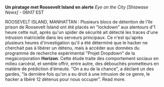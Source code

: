 ﻿**Un piratage met Roosevelt Island en alerte**
*Eye on the City [Shiawase News]* - 06h17 EST

ROOSEVELT ISLAND, MANHATTAN : Plusieurs blocs de détention de l'île prison de Roosevelt Island ont été placés en "lockdown" aux alentours d'1 heure cette nuit, après qu'un spider de sécurité ait détecté les traces d'une intrusion matricielle dans les serveurs principaux. Ce n'est qu'après plusieurs heures d'investigation qu'il a été déterminé que le hacker ne cherchait pas à libérer un détenu, mais à accéder aux données du programme de recherche expérimental "Projet Dropdown" de la megacorporation **Horizon**. Cette étude traite des comportement sociaux en milieu carcéral, et semble offrir, entre autre, des débouchés prometteurs en matière de prédiction d'émeute.
"On a eu de la chance", a déclaré un des gardes, "la dernière fois qu'on a eu droit à une intrusion de ce genre, le hacker a libéré 12 détenus pour nous occuper". Read more.
